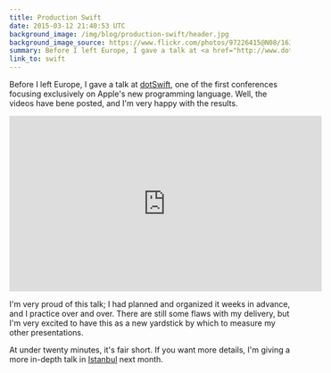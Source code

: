 ```yaml
---
title: Production Swift
date: 2015-03-12 21:40:53 UTC
background_image: /img/blog/production-swift/header.jpg
background_image_source: https://www.flickr.com/photos/97226415@N08/16300562689/in/faves-56453286@N04/
summary: Before I left Europe, I gave a talk at <a href="http://www.dotswift.io">dotSwift</a>, one of the first conferences focusing exclusively on Apple's new programming language.
link_to: swift
---
```


Before I left Europe, I gave a talk at [dotSwift](http://www.dotswift.io), one of the first conferences focusing exclusively on Apple's new programming language. Well, the videos have bene posted, and I'm very happy with the results.

<div class="embed-responsive embed-responsive-16by9">
	<iframe width="560" height="315" src="https://www.youtube.com/embed/oMn4sspgrkQ" frameborder="0" class="embed-responsive-item" allowfullscreen></iframe>
</div>

I'm very proud of this talk; I had planned and organized it weeks in advance, and I practice over and over. There are still some flaws with my delivery, but I'm very excited to have this as a new yardstick by which to measure my other presentations. 

<script async class="speakerdeck-embed" data-id="79a7ada323a74a029909d03d3639288d" data-ratio="1.77777777777778" src="//speakerdeck.com/assets/embed.js"></script>

At under twenty minutes, it's fair short. If you want more details, I'm giving a more in-depth talk in [Istanbul](http://www.istanbultechtalks.com) next month.